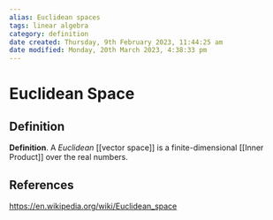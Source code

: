 ```yaml
---
alias: Euclidean spaces
tags: linear algebra
category: definition
date created: Thursday, 9th February 2023, 11:44:25 am
date modified: Monday, 20th March 2023, 4:38:33 pm
---
```


# Euclidean Space

## Definition

**Definition**. A _Euclidean_ [[vector space]] is a finite-dimensional [[Inner Product]] over the real numbers.

## References

https://en.wikipedia.org/wiki/Euclidean_space